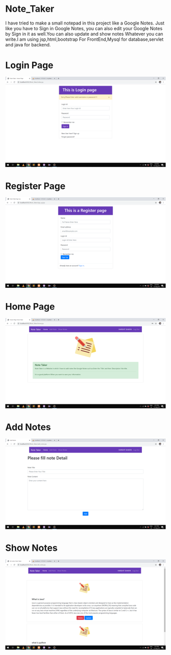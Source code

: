 # Note_Taker
 I have tried to make a small notepad in this project like a Google Notes. Just like you have to Sign  in Google Notes, you can also edit your Google Notes by Sign in it as well.You can also update and  show notes Whatever you can write.I am using jsp,html,bootstrap For FrontEnd,Mysql for database,servlet and java for backend.
<h1>Login Page</h1>
<img src="project images/login.png">

<h1>Register Page</h1>
<img src="project images/register.png">

<h1>Home Page</h1>
<img src="project images/home.png">

<h1>Add Notes</h1>
<img src="project images/add.png">

<h1>Show Notes</h1>
<img src="project images/show.png">
